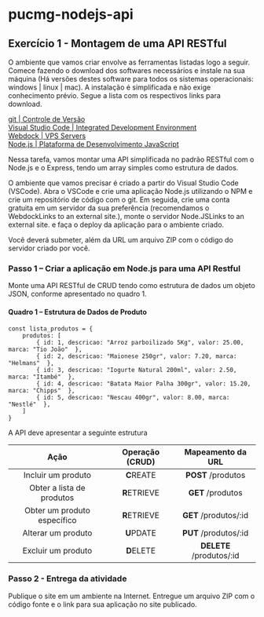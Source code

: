# pucmg-nodejs-api

## **Exercício 1 - Montagem de uma API RESTful**

O ambiente que vamos criar envolve as ferramentas listadas logo a seguir. Comece fazendo o download dos softwares necessários e instale na sua máquina (Há versões destes software para todos os sistemas operacionais: windows | linux | mac). A instalação é simplificada e não exige conhecimento prévio. Segue a lista com os respectivos links para download.

[git | Controle de Versão](https://git-scm.com/downloads)  
[Visual Studio Code | Integrated Development Environment](https://code.visualstudio.com/download)  
[Webdock | VPS Servers](https://icei.pucminas.br/index.php/webdock)  
[Node.js | Plataforma de Desenvolvimento JavaScript](https://nodejs.org/pt-br/download)  

Nessa tarefa, vamos montar uma API simplificada no padrão RESTful com o Node.js e o Express, tendo um array simples como estrutura de dados.

O ambiente que vamos precisar é criado a partir do Visual Studio Code (VSCode). Abra o VSCode e crie uma aplicação Node.js utilizando o NPM e crie um repositório de código com o git. Em seguida, crie uma conta gratuita em um servidor da sua preferência (recomendamos o WebdockLinks to an external site.), monte o servidor Node.JSLinks to an external site. e faça o deploy da aplicação para o ambiente criado.

Você deverá submeter, além da URL um arquivo ZIP com o código do servidor criado por você.

### **Passo 1 – Criar a aplicação em Node.js para uma API Restful**

Monte uma API RESTful de CRUD tendo como estrutura de dados um objeto JSON, conforme apresentado no quadro 1.

#### Quadro 1 – Estrutura de Dados de Produto

    const lista_produtos = {
        produtos: [
            { id: 1, descricao: "Arroz parboilizado 5Kg", valor: 25.00, marca: "Tio João"  },
            { id: 2, descricao: "Maionese 250gr", valor: 7.20, marca: "Helmans"  },
            { id: 3, descricao: "Iogurte Natural 200ml", valor: 2.50, marca: "Itambé"  },
            { id: 4, descricao: "Batata Maior Palha 300gr", valor: 15.20, marca: "Chipps"  },
            { id: 5, descricao: "Nescau 400gr", valor: 8.00, marca: "Nestlé"  },
        ]
    }

A API deve apresentar a seguinte estrutura

|           **Ação**          | **Operação (CRUD)** |  **Mapeamento da URL**   |
|:---------------------------:|:-------------------:|:------------------------:|
| Incluir um produto          | **C**REATE          | **POST** /produtos       |
| Obter a lista de produtos   | **R**ETRIEVE        | **GET** /produtos        |
| Obter um produto específico | **R**ETRIEVE        | **GET** /produtos/:id    |
| Alterar um produto          | **U**PDATE          | **PUT** /produtos/:id    |
| Excluir um produto          | **D**ELETE          | **DELETE** /produtos/:id |

### **Passo 2 - Entrega da atividade**

Publique o site em um ambiente na Internet. Entregue um arquivo ZIP com o código fonte e o link para sua aplicação no site publicado.
